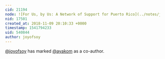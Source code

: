 ```yaml
---
cid: 21194
node: ![For Us, by Us: A Network of Support for Puerto Rico](../notes/joyofsoy/11-09-2018/for-us-by-us-a-network-of-support-for-puerto-rico)
nid: 17501
created_at: 2018-11-09 20:10:33 +0000
timestamp: 1541794233
uid: 540844
author: joyofsoy
---
```


 [@joyofsoy](/profile/joyofsoy) has marked [@ayakom](/profile/ayakom) as a co-author. 